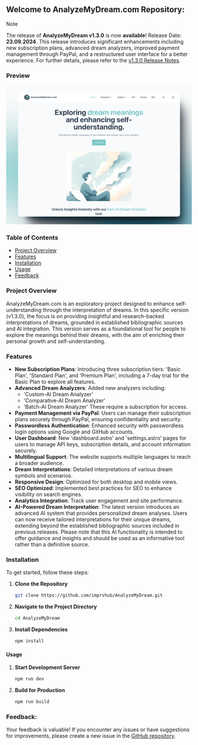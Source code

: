 ## Welcome to AnalyzeMyDream.com Repository:

> [!NOTE]  
> The release of **AnalyzeMyDream v1.3.0** is now **available**! Release Date: **23.09.2024**. This release introduces significant enhancements including new subscription plans, advanced dream analyzers, improved payment management through PayPal, and a restructured user interface for a better experience. For further details, please refer to the [v1.3.0 Release Notes](https://github.com/imprvhub/AnalyzeMyDream/releases/tag/v1.3.0).

### Preview

![Preview](public/preview.png "Preview")

### Table of Contents

- [Project Overview](#project-overview)
- [Features](#features)
- [Installation](#installation)
- [Usage](#usage)
- [Feedback](#feedback)

### Project Overview

AnalyzeMyDream.com is an exploratory project designed to enhance self-understanding through the interpretation of dreams. In this specific version (v1.3.0), the focus is on providing insightful and research-backed interpretations of dreams, grounded in established bibliographic sources and AI integration. This version serves as a foundational tool for people to explore the meanings behind their dreams, with the aim of enriching their personal growth and self-understanding.

### Features

- **New Subscription Plans**: Introducing three subscription tiers: 'Basic Plan', 'Standard Plan', and 'Premium Plan', including a 7-day trial for the Basic Plan to explore all features.
- **Advanced Dream Analyzers**: Added new analyzers including:
  - 'Custom-AI Dream Analyzer'
  - 'Comparative-AI Dream Analyzer'
  - 'Batch-AI Dream Analyzer'
  These require a subscription for access.
- **Payment Management via PayPal**: Users can manage their subscription plans securely through PayPal, ensuring confidentiality and security.
- **Passwordless Authentication**: Enhanced security with passwordless login options using Google and GitHub accounts.
- **User Dashboard**: New 'dashboard.astro' and 'settings.astro' pages for users to manage API keys, subscription details, and account information securely.
- **Multilingual Support**: The website supports multiple languages to reach a broader audience.
- **Dream Interpretations**: Detailed interpretations of various dream symbols and scenarios.
- **Responsive Design**: Optimized for both desktop and mobile views.
- **SEO Optimized**: Implemented best practices for SEO to enhance visibility on search engines.
- **Analytics Integration**: Track user engagement and site performance.
- **AI-Powered Dream Interpretation**: The latest version introduces an advanced AI system that provides personalized dream analyses. Users can now receive tailored interpretations for their unique dreams, extending beyond the established bibliographic sources included in previous releases. Please note that this AI functionality is intended to offer guidance and insights and should be used as an informative tool rather than a definitive source.

### Installation

To get started, follow these steps:

1. **Clone the Repository**

   ```bash
   git clone https://github.com/imprvhub/AnalyzeMyDream.git
   ```

2. **Navigate to the Project Directory**

   ```bash
   cd AnalyzeMyDream
   ```

3. **Install Dependencies**

   ```bash
   npm install
   ```

#### Usage

1. **Start Development Server**

   ```bash
   npm run dev
   ```

2. **Build for Production**

   ```bash
   npm run build
   ```


### Feedback:

Your feedback is valuable! If you encounter any issues or have suggestions for improvements, please create a new issue in the [GitHub repository](https://github.com/imprvhub/AnalyzeMyDream/issues/new).


